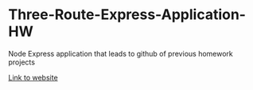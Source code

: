 # Three-Route-Express-Application-HW
Node Express application that leads to github of previous homework projects

[Link to website](https://burnt-maize-visitor.glitch.me/)
